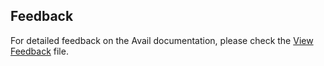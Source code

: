 ## Feedback
For detailed feedback on the Avail documentation, please check the [View Feedback](https://github.com/0xTaneja/AvailTestRepo/blob/cb61e3b5da6dec06142053902457857e1bb166bb/feedback1.md)
file.
